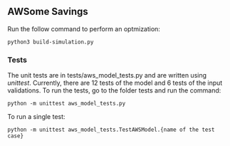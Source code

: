 ## AWSome Savings


Run the follow command to perform an optmization:
```
python3 build-simulation.py
```

### Tests

The unit tests are in tests/aws_model_tests.py and are written using *unittest*. Currently, there are 12 tests of the model and 6 tests of the input validations. To run the tests, go to the folder tests and run the command:
```
python -m unittest aws_model_tests.py
```
To run a single test:
```
python -m unittest aws_model_tests.TestAWSModel.{name of the test case}
```
